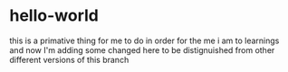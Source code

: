 # hello-world
this is a primative thing for me to do in order for the me i am to learnings 
and now I'm adding some changed here to be distignuished from other different versions of this branch
